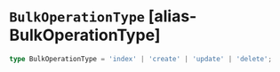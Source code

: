 # `BulkOperationType` [alias-BulkOperationType]
```typescript
type BulkOperationType = 'index' | 'create' | 'update' | 'delete';
```
